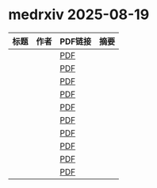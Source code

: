 # medrxiv 2025-08-19

| 标题 | 作者 | PDF链接 |  摘要 |
|------|------|--------|------|
|  |  | [PDF](https://doi.org/10.1101/2025.04.30.25326720) |  |
|  |  | [PDF](https://doi.org/10.1101/2025.07.28.25332237) |  |
|  |  | [PDF](https://doi.org/10.1101/2024.10.28.24316300) |  |
|  |  | [PDF](https://doi.org/10.1101/2025.03.12.25323875) |  |
|  |  | [PDF](https://doi.org/10.1101/2024.05.08.24307048) |  |
|  |  | [PDF](https://doi.org/10.1101/2025.04.03.25325072) |  |
|  |  | [PDF](https://doi.org/10.1101/2025.03.14.25323936) |  |
|  |  | [PDF](https://doi.org/10.1101/2025.01.15.25320578) |  |
|  |  | [PDF](https://doi.org/10.1101/2024.12.11.24318702) |  |
|  |  | [PDF](https://doi.org/10.1101/2025.06.28.25330462) |  |
